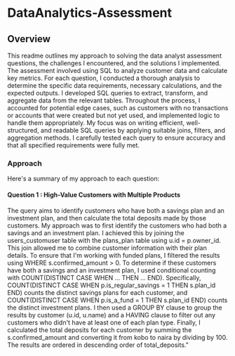 # DataAnalytics-Assessment
## Overview

This readme outlines my approach to solving the data analyst assessment questions, the challenges I encountered, and the solutions I implemented. The assessment involved using SQL to analyze customer data and calculate key metrics.
For each question, I conducted a thorough analysis to determine the specific data requirements, necessary calculations, and the expected outputs. I developed SQL queries to extract, transform, and aggregate data from the relevant tables. Throughout the process, I accounted for potential edge cases, such as customers with no transactions or accounts that were created but not yet used, and implemented logic to handle them appropriately. My focus was on writing efficient, well-structured, and readable SQL queries by applying suitable joins, filters, and aggregation methods. I carefully tested each query to ensure accuracy and that all specified requirements were fully met.

### Approach

Here's a summary of my approach to each question:

#### Question 1 : High-Value Customers with Multiple Products
The query aims to identify customers who have both a savings plan and an investment plan, and then calculate the total deposits made by those customers.
My approach was to first identify the customers who had both a savings and an investment plan. I achieved this by joining the users_customuser table with the plans_plan table using u.id = p.owner_id. This join allowed me to combine customer information with their plan details.
To ensure that I'm working with funded plans, I filtered the results using WHERE s.confirmed_amount > 0.
To determine if these customers have both a savings and an investment plan, I used conditional counting with COUNT(DISTINCT CASE WHEN ... THEN ... END).  Specifically,  COUNT(DISTINCT CASE WHEN p.is_regular_savings = 1 THEN s.plan_id END) counts the distinct savings plans for each customer, and COUNT(DISTINCT CASE WHEN p.is_a_fund = 1 THEN s.plan_id END) counts the distinct investment plans.
I then used a GROUP BY clause to group the results by customer (u.id, u.name) and a HAVING clause to filter out any customers who didn't have at least one of each plan type.
Finally, I calculated the total deposits for each customer by summing the s.confirmed_amount and converting it from kobo to naira by dividing by 100. The results are ordered in descending order of total_deposits."

